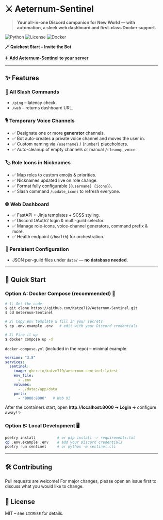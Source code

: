 # ⚔️ Aeternum-Sentinel

> **Your all-in-one Discord companion for New World — with automation, a sleek web dashboard and first-class Docker support.**

![Python](https://img.shields.io/badge/python-3.12-blue?logo=python)
![License](https://img.shields.io/badge/license-MIT-green)
![Docker](https://img.shields.io/badge/docker-ready-blue?logo=docker)

**🪄 Quickest Start – Invite the Bot**

[➕ **Add Aeternum-Sentinel to your server**](https://discord.com/oauth2/authorize?client_id=1383522700244287630)

---

## ✨ Features

### 🤖 All Slash Commands
- `/ping` – latency check.  
- `/web` – returns dashboard URL.

### 🎙️ Temporary Voice Channels
- ✅ Designate one or more **generator** channels.  
- ✅ Bot auto-creates a private voice channel and moves the user in.  
- ✅ Custom naming via `{username}` / `{number}` placeholders.  
- ✅ Auto-cleanup of empty channels or manual `/cleanup_voice`.

### 🏷️ Role Icons in Nicknames
- ✅ Map roles to custom emojis & priorities.  
- ✅ Nicknames updated live on role change.  
- ✅ Format fully configurable (`{username} {icons}`).  
- ✅ Slash command `/update_icons` to refresh everyone.

### 🌐 Web Dashboard
- ✅ FastAPI + Jinja templates + SCSS styling.  
- ✅ Discord OAuth2 login & multi-guild selector.  
- ✅ Manage role-icons, voice-channel generators, command prefix & more.  
- ✅ Health endpoint (`/health`) for orchestration.

### 💾 Persistent Configuration
- JSON per-guild files under `data/` — **no database needed**.

---

## 🚀 Quick Start

### Option A: Docker Compose (recommended) 🐳

```bash
# 1) Get the code
$ git clone https://github.com/Katze719/Aeternum-Sentinel.git
$ cd Aeternum-Sentinel

# 2) Copy env template & fill in your secrets
$ cp .env.example .env   # edit with your Discord credentials

# 3) Fire it up
$ docker compose up -d
```

`docker-compose.yml` (included in the repo) – minimal example:

```yaml
version: "3.8"
services:
  sentinel:
    image: ghcr.io/katze719/aeternum-sentinel:latest
    env_file:
      - .env
    volumes:
      - ./data:/app/data
    ports:
      - "8000:8000"   # Web UI
```

After the containers start, open **http://localhost:8000** ➜ **Login** ➜ configure away! ✨

### Option B: Local Development 🖥️

```bash
poetry install          # or pip install -r requirements.txt
cp .env.example .env    # add your Discord credentials
poetry run sentinel     # or python -m sentinel.cli
```

---

## 🛠️ Contributing
Pull requests are welcome! For major changes, please open an issue first to discuss what you would like to change.

## 📄 License
MIT – see `LICENSE` for details.
